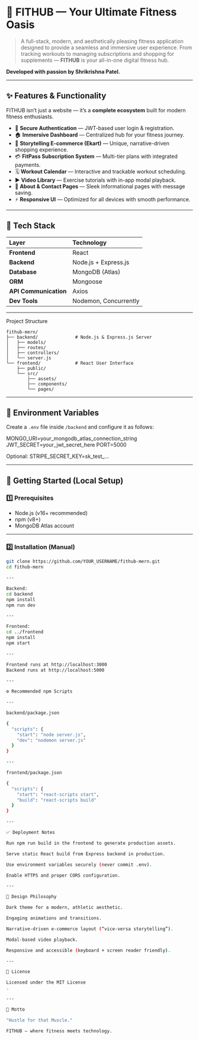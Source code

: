 # 💪 FITHUB — Your Ultimate Fitness Oasis

> A full-stack, modern, and aesthetically pleasing fitness application designed to provide a seamless and immersive user experience. From tracking workouts to managing subscriptions and shopping for supplements — **FITHUB** is your all-in-one digital fitness hub.

**Developed with passion by Shrikrishna Patel.**

---

## ✨ Features & Functionality

FITHUB isn’t just a website — it’s a **complete ecosystem** built for modern fitness enthusiasts.

- 🔐 **Secure Authentication** — JWT-based user login & registration.
- 🏠 **Immersive Dashboard** — Centralized hub for your fitness journey.
- 🛒 **Storytelling E-commerce (Ekart)** — Unique, narrative-driven shopping experience.
- 💳 **FitPass Subscription System** — Multi-tier plans with integrated payments.
- 🗓️ **Workout Calendar** — Interactive and trackable workout scheduling.
- ▶️ **Video Library** — Exercise tutorials with in-app modal playback.
- 👤 **About & Contact Pages** — Sleek informational pages with message saving.
- ⚡ **Responsive UI** — Optimized for all devices with smooth performance.

---

## 🚀 Tech Stack

| Layer | Technology |
|:------|:------------|
| **Frontend** | React |
| **Backend** | Node.js + Express.js |
| **Database** | MongoDB (Atlas) |
| **ORM** | Mongoose |
| **API Communication** | Axios |
| **Dev Tools** | Nodemon, Concurrently |

---

Project Structure

```
fithub-mern/
├── backend/              # Node.js & Express.js Server
│   ├── models/
│   ├── routes/
│   ├── controllers/
│   └── server.js
└── frontend/             # React User Interface
    ├── public/
    └── src/
        ├── assets/
        ├── components/
        └── pages/
```

---

## 🧩 Environment Variables

Create a `.env` file inside `/backend` and configure it as follows:

MONGO_URI=your_mongodb_atlas_connection_string
JWT_SECRET=your_jwt_secret_here
PORT=5000

Optional: STRIPE_SECRET_KEY=sk_test_...


---

## 🏁 Getting Started (Local Setup)

### 1️⃣ Prerequisites
- Node.js (v16+ recommended)
- npm (v8+)
- MongoDB Atlas account

---

### 2️⃣ Installation (Manual)
```bash
git clone https://github.com/YOUR_USERNAME/fithub-mern.git
cd fithub-mern

---

Backend:
cd backend
npm install
npm run dev

---

Frontend:
cd ../frontend
npm install
npm start

---

Frontend runs at http://localhost:3000
Backend runs at http://localhost:5000

---

⚙️ Recommended npm Scripts

---

backend/package.json

{
  "scripts": {
    "start": "node server.js",
    "dev": "nodemon server.js"
  }
}

---

frontend/package.json

{
  "scripts": {
    "start": "react-scripts start",
    "build": "react-scripts build"
  }
}

---

✅ Deployment Notes

Run npm run build in the frontend to generate production assets.

Serve static React build from Express backend in production.

Use environment variables securely (never commit .env).

Enable HTTPS and proper CORS configuration.

---

🎨 Design Philosophy

Dark theme for a modern, athletic aesthetic.

Engaging animations and transitions.

Narrative-driven e-commerce layout (“vice-versa storytelling”).

Modal-based video playback.

Responsive and accessible (keyboard + screen reader friendly).

---

🧾 License

Licensed under the MIT License
.

---

💬 Motto

"Hustle for that Muscle."

FITHUB — where fitness meets technology.



